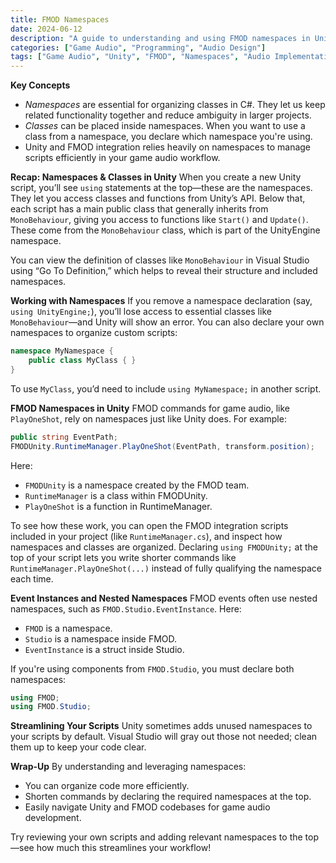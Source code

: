 ```yaml
---
title: FMOD Namespaces
date: 2024-06-12
description: "A guide to understanding and using FMOD namespaces in Unity for game audio implementation."
categories: ["Game Audio", "Programming", "Audio Design"]
tags: ["Game Audio", "Unity", "FMOD", "Namespaces", "Audio Implementation"]
---
```



**Key Concepts**
- *Namespaces* are essential for organizing classes in C#. They let us keep related functionality together and reduce ambiguity in larger projects.
- *Classes* can be placed inside namespaces. When you want to use a class from a namespace, you declare which namespace you're using.
- Unity and FMOD integration relies heavily on namespaces to manage scripts efficiently in your game audio workflow.

**Recap: Namespaces & Classes in Unity**
When you create a new Unity script, you’ll see `using` statements at the top—these are the namespaces. They let you access classes and functions from Unity’s API. Below that, each script has a main public class that generally inherits from `MonoBehaviour`, giving you access to functions like `Start()` and `Update()`. These come from the `MonoBehaviour` class, which is part of the UnityEngine namespace.

You can view the definition of classes like `MonoBehaviour` in Visual Studio using “Go To Definition,” which helps to reveal their structure and included namespaces.

**Working with Namespaces**
If you remove a namespace declaration (say, `using UnityEngine;`), you’ll lose access to essential classes like `MonoBehaviour`—and Unity will show an error. You can also declare your own namespaces to organize custom scripts:

```csharp
namespace MyNamespace {
    public class MyClass { }
}
```
To use `MyClass`, you’d need to include `using MyNamespace;` in another script.

**FMOD Namespaces in Unity**
FMOD commands for game audio, like `PlayOneShot`, rely on namespaces just like Unity does. For example:

```csharp
public string EventPath;
FMODUnity.RuntimeManager.PlayOneShot(EventPath, transform.position);
```

Here:
- `FMODUnity` is a namespace created by the FMOD team.
- `RuntimeManager` is a class within FMODUnity.
- `PlayOneShot` is a function in RuntimeManager.

To see how these work, you can open the FMOD integration scripts included in your project (like `RuntimeManager.cs`), and inspect how namespaces and classes are organized. Declaring `using FMODUnity;` at the top of your script lets you write shorter commands like `RuntimeManager.PlayOneShot(...)` instead of fully qualifying the namespace each time.

**Event Instances and Nested Namespaces**
FMOD events often use nested namespaces, such as `FMOD.Studio.EventInstance`. Here:
- `FMOD` is a namespace.
- `Studio` is a namespace inside FMOD.
- `EventInstance` is a struct inside Studio.

If you're using components from `FMOD.Studio`, you must declare both namespaces:

```csharp
using FMOD;
using FMOD.Studio;
```

**Streamlining Your Scripts**
Unity sometimes adds unused namespaces to your scripts by default. Visual Studio will gray out those not needed; clean them up to keep your code clear.

**Wrap-Up**
By understanding and leveraging namespaces:
- You can organize code more efficiently.
- Shorten commands by declaring the required namespaces at the top.
- Easily navigate Unity and FMOD codebases for game audio development.

Try reviewing your own scripts and adding relevant namespaces to the top—see how much this streamlines your workflow!

